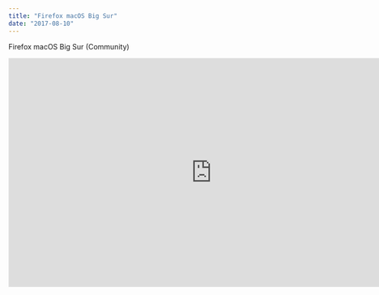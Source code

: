 ```yaml
---
title: "Firefox macOS Big Sur"
date: "2017-08-10"
---
```


Firefox macOS Big Sur (Community)

<iframe style="border: 1px solid rgba(0, 0, 0, 0.1);" width="800" height="450" src="https://www.figma.com/embed?embed_host=share&url=https%3A%2F%2Fwww.figma.com%2Ffile%2FGV0CTo9Zg0hj75btHz6lkZ%2FFirefox-macOS-Big-Sur-Community%3Fnode-id%3D0%253A1" allowfullscreen></iframe>
